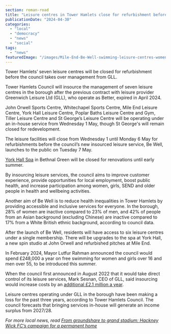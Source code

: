 ```yaml
---
section: roman-road
title: "Leisure centres in Tower Hamlets close for refurbishment before council takeover"
publicationDate: "2024-04-30"
categories: 
  - "local"
  - "democracy"
  - "news"
  - "social"
tags: 
  - "news"
featuredImage: "/images/Mile-End-Be-Well-swimming-leisure-centres-women-and-girls-campaign.jpg"
---
```


Tower Hamlets’ seven leisure centres will be closed for refurbishment before the council takes over management from GLL.

Tower Hamlets Council will insource the management of seven leisure centres in the borough after the previous contract with leisure provider Greenwich Leisure Ltd (GLL), who operate as Better, expired in April 2024.

John Orwell Sports Centre, Whitechapel Sports Centre, Mile End Leisure Centre, York Hall Leisure Centre, Poplar Baths Leisure Centre and Gym, Tiller Leisure Centre and St George’s Leisure Centre will be operating under an in-house service from Wednesday 1 May, though St George's will remain closed for redevelopment.

The leisure facilities will close from Wednesday 1 until Monday 6 May for refurbishments before the council’s new insourced leisure service, Be Well, launches to the public on Tuesday 7 May.

[York Hall Spa](https://romanroadlondon.com/york-hall-baths-spa-bethnal-green/) in Bethnal Green will be closed for renovations until early summer.

By insourcing leisure services, the council aims to improve customer experience, provide opportunities for local employment, boost public health, and increase participation among women, girls, SEND and older people in health and wellbeing activities.

Another aim of Be Well is to reduce health inequalities in Tower Hamlets by providing accessible and inclusive services for everyone. In the borough, 28% of women are inactive compared to 23% of men, and 42% of people from an Asian background (excluding Chinese) are inactive compared to 17% from a White British ethnic background, according to council data.

After the launch of Be Well, residents will have access to six leisure centres under a single membership. There will be upgrades to the spa at York Hall, a new spin studio at John Orwell and refurbished pitches at Mile End.

In February 2024, Mayor Lutfur Rahman announced the council would spend £248,000 a year on free swimming for women and girls over 16 and men over 55, to be introduced this summer.

When the council first announced in August 2022 that it would take direct control of its leisure services, Mark Sesnan, CEO of GLL, said insourcing would increase costs by an [additional £2.1 million a year](https://www.leisureopportunities.co.uk/news/Mark-Sesnan-GLL-CEO-blasts-Tower-Hamlet-Council-decision-to-insource-leisure-services/349919).

Leisure centres operating under GLL in the borough have been making a loss for the past three years, according to Tower Hamlets Council. The council forecasts that bringing services in-house will generate an income surplus from 2027/28.

_For more local news, read_ [_From groundshare to grand stadium: Hackney Wick FC’s campaign for a permanent home_](https://romanroadlondon.com/hackney-wick-fc-bobby-kasanga-fundraiser-new-football-ground/)

